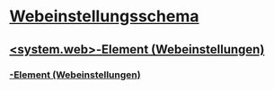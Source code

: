 # [Webeinstellungsschema](index.md)
## [<system.web>-Element (Webeinstellungen)](system-web-element-web-settings.md)
### [<applicationPool>-Element (Webeinstellungen)](applicationpool-element-web-settings.md)
